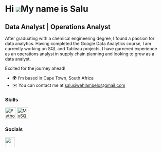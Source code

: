 Hi ![](https://user-images.githubusercontent.com/18350557/176309783-0785949b-9127-417c-8b55-ab5a4333674e.gif)My name is Salu
============================================================================================================================

Data Analyst | Operations Analyst
---------------------------------

After graduating with a chemical engineering degree, I found a passion for data analytics. Having completed the Google Data Analytics course, I am currently working on SQL and Tableau projects. I have garnered experience as an operations analyst in supply chain planning and looking to grow as a data analyst. 

Excited for the journey ahead!

* 🌍  I'm based in Cape Town, South Africa
* ✉️  You can contact me at [salusiwehlambelo@gmail.com](mailto:salusiwehlambelo@gmail.com)

### Skills

<p align="left">
<a href="https://www.python.org/" target="_blank" rel="noreferrer"><img src="https://raw.githubusercontent.com/danielcranney/readme-generator/main/public/icons/skills/python-colored.svg" width="36" height="36" alt="Python" /></a>
<a href="https://www.mysql.com/" target="_blank" rel="noreferrer"><img src="https://raw.githubusercontent.com/danielcranney/readme-generator/main/public/icons/skills/mysql-colored.svg" width="36" height="36" alt="MySQL" /></a>
</p>

### Socials

<a href="https://www.linkedin.com/in/salusiwe-hlambelo-1062a291/" target="_blank" rel="noreferrer"><img src="https://raw.githubusercontent.com/danielcranney/readme-generator/main/public/icons/socials/linkedin.svg" width="32" height="32" /></a></p>
